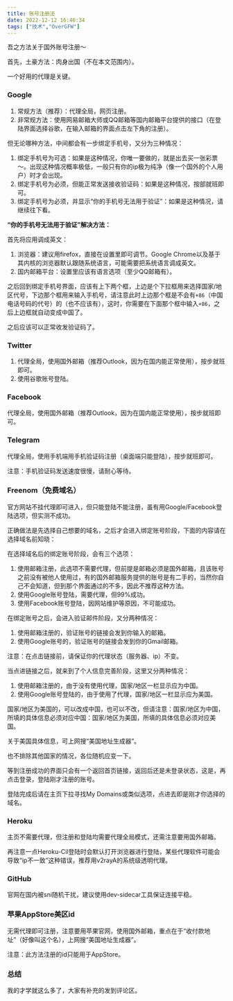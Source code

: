 ```yaml
---
title: 账号注册法
date: 2022-12-12 16:46:34
tags: ["技术","OverGFW"]
---
```


吾之方法关于国外账号注册～

首先，土豪方法：肉身出国（不在本文范围内）。

一个好用的代理是关键。

### Google

1. 常规方法（推荐）：代理全局，网页注册。
2. 非常规方法：使用网易邮箱大师或QQ邮箱等国内邮箱平台提供的接口（在登陆界面选择谷歌，在输入邮箱的界面点击左下角的注册）。

但无论哪种方法，中间都会有一步绑定手机号，又分为三种情况：

1. 绑定手机号为可选：如果是这种情况，你唯一要做的，就是出去买一张彩票～。出现这种情况概率极低，一般只有你的ip极为纯净（像一个国外的个人用户）时才会出现。
2. 绑定手机号为必须，但能正常发送接收验证码：如果是这种情况，按部就班即可。
3. 绑定手机号为必须，并显示“你的手机号无法用于验证”：如果是这种情况，请继续往下看。

**“你的手机号无法用于验证”解决方法：**

首先将应用调成英文：

1. 浏览器：建议用firefox，直接在设置里即可调节。Google Chrome以及基于其内核的浏览器默认跟随系统语言，可能需要把系统语言调成英文。
2. 国内邮箱平台：设置里应该有语言选项（至少QQ邮箱有）。

之后回到绑定手机号界面，应该有上下两个框，上边是个下拉框用来选择国家/地区代号，下边那个框用来输入手机号，请注意此时上边那个框是不会有`+86`（中国电话号码的代号）的（也不应该有），这时，你需要在下面那个框中输入`+86`，之后上边框就自动变成中国了。

之后应该可以正常收发验证码了。

### Twitter

1. 代理全局，使用国外邮箱（推荐Outlook，因为在国内能正常使用），按步就班即可。
2. 使用谷歌账号登陆。

### Facebook

代理全局，使用国外邮箱（推荐Outlook，因为在国内能正常使用），按步就班即可。

### Telegram

代理全局，使用手机端用手机验证码注册（桌面端只能登陆），按步就班即可。

注意：手机验证码发送速度很慢，请耐心等待。

### Freenom（免费域名）

官方网站不挂代理即可进入，但只能登陆不能注册，虽有用Google/Facebook登陆选项，但实测不成功。

正确做法是先选择自己想要的域名，之后才会进入绑定账号阶段，下面的内容请在选择域名前知晓：

在选择域名后的绑定账号阶段，会有三个选项：

1. 使用邮箱注册，此选项不需要代理，但前提是邮箱必须是国外邮箱，且该账号之前没有被他人使用过，有的国外邮箱服务提供的账号是有二手的，当然你自己不会知道，但到那个界面通过的不多，因此不推荐这种方法。
2. 使用Google账号登陆，需要代理，但99%成功。
3. 使用Facebook账号登陆，因网站维护等原因，不可能成功。

在绑定账号之后，会进入验证邮件阶段，又分两种情况：

1. 使用邮箱注册的，验证账号的链接会发到你输入的邮箱。
2. 使用Google账号的，验证账号的链接会发到你的Gmail邮箱。

注意：在点击链接前，请保证你的代理状态（服务器、ip）不变。

当点进链接之后，就来到了个人信息完善阶段，这里又分两种情况：

1. 使用邮箱注册的，由于没有使用代理，国家/地区一栏显示应为中国。
2. 使用Google账号登陆的，由于使用了代理，国家/地区一栏显示应为美国。

国家/地区为美国的，可以改成中国，也可以不改，但请注意：国家/地区为中国，所填的具体信息必须对应中国：国家/地区为美国，所填的具体信息必须对应美国。

关于美国具体信息，可上网搜“美国地址生成器”。

也不排除其他国家的情况，各位随机应变一下。

等到注册成功的界面只会有一个返回首页链接，返回后还是未登录状态，这是，再点击登录，登陆刚才注册的账号。

登陆完成后请在主页下拉寻找My Domains或类似选项，点进去即是刚才你选择的域名。

### Heroku

主页不需要代理，但注册和登陆均需要代理全局模式，还需注意要用国外邮箱。

再注意一点Heroku-Cil登陆时会默认打开浏览器进行登陆，某些代理软件可能会导致“ip不一致”这种错误，推荐用v2rayA的系统级透明代理。

### GitHub

官网在国内被sni随机干扰，建议使用dev-sidecar工具保证连接平稳。

### 苹果AppStore美区id

无需代理即可注册，注意要用苹果官网，使用国外邮箱，重点在于“收付款地址”（好像叫这个名），上网搜“美国地址生成器”。

注意：此方法注册的id只能用于AppStore。

### 总结

我的才学就这么多了，大家有补充的发到评论区。